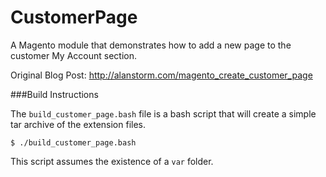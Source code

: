 CustomerPage
============

A Magento module that demonstrates how to add a new page to the customer My Account section.

Original Blog Post: http://alanstorm.com/magento_create_customer_page

###Build Instructions

The `build_customer_page.bash` file is a bash script that will create a simple tar archive of the extension files. 

    $ ./build_customer_page.bash
    
This script assumes the existence of a `var` folder.    